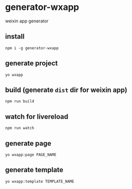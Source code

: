 # generator-wxapp
weixin app generator

## install
```shell
npm i -g generator-wxapp
```

## generate project
```shell
yo wxapp
```

## build (generate `dist` dir for weixin app)
```shell
npm run build
```

## watch for livereload 
```shell
npm run watch
```

## generate page
```shell
yo wxapp:page PAGE_NAME
```

## generate template
```shell
yo wxapp:template TEMPLATE_NAME
```

